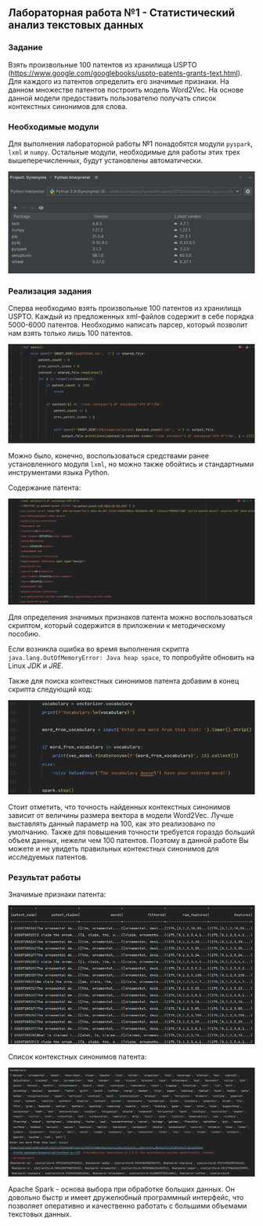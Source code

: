 ## Лабораторная работа №1 - Статистический анализ текстовых данных
### Задание
Взять произвольные 100 патентов из хранилища USPTO (https://www.google.com/googlebooks/uspto-patents-grants-text.html).
Для каждого из патентов определить его значимые признаки.
На данном множестве патентов построить модель Word2Vec. На основе данной модели предоставить пользователю получать 
список контекстных синонимов для слова.

### Необходимые модули
Для выполнения лабораторной работы №1 понадобятся модули `pyspark`, `lxml` и `numpy`. Остальные модули, необходимые для 
работы этих трех вышеперечисленных, будут установлены автоматически.

![Необходимые модули для выполнения лабораторной работы №1](../Images/FirstLW/RequiredModules.jpg "Необходимые модули")

### Реализация задания

Сперва необходимо взять произвольные 100 патентов из хранилища USPTO. Каждый из предложенных xml-файлов содержит в себе
порядка 5000-6000 патентов. Необходимо написать парсер, который позволит нам взять только лишь 100 патентов.

![Парсер патентов](../Images/FirstLW/PatentsParser.png "Парсер патентов")

Можно было, конечно, воспользоваться средствами ранее установленного модуля `lxml`, но можно также обойтись и 
стандартными инструментами языка Python.

Содержание патента:

![Содержание патента](../Images/FirstLW/PatentContent.png "Содержание патента")

Для определения значимых признаков патента можно воспользоваться скриптом, который содержится в приложении 
к методическому пособию.

Если возникла ошибка во время выполнения скрипта `java.lang.OutOfMemoryError: Java heap space`, то попробуйте обновить
на Linux _JDK_ и _JRE_.

Также для поиска контекстных синонимов патента добавим в конец скрипта следующий код:

![Код для поиска контекстных синонимов патента](../Images/FirstLW/ContextSynonymsCode.png "Код для поиска контекстных синонимов патента")

Стоит отметить, что точность найденных контекстных синонимов зависит от величины размера вектора в модели Word2Vec.
Лучше выставлять данный параметр на 100, как это реализовано по умолчанию. Также для повышения точности требуется 
гораздо больший объем данных, нежели чем 100 патентов. Поэтому в данной работе Вы можете и не увидеть 
правильных контекстных синонимов для исследуемых патентов.

### Результат работы
Значимые признаки патента:

![Значимые признаки патента](../Images/FirstLW/SignificantFeatures.png "Значимые признаки патента")

Список контекстных синонимов патента:

![Список контекстных синонимов патента](../Images/FirstLW/ContextSynonyms.png "Список контекстных синонимов патента")

Apache Spark - основа выбора при обработке больших данных. Он довольно быстр и имеет дружелюбный программный интерфейс,
что позволяет оперативно и качественно работать с большими объемами текстовых данных.
